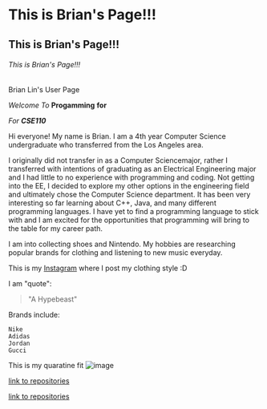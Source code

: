 # This is Brian's Page!!!
## This is Brian's Page!!!
###### This is Brian's Page!!!

Brian Lin's User Page

*Welcome*
_To_
**Progamming**
__for__

_For **CSE110**_

Hi everyone!
My name is Brian. I am a 4th year Computer Science undergraduate who transferred from the Los Angeles area.

I originally did not transfer in as a Computer Sciencemajor, rather I transferred with intentions of graduating as an Electrical Engineering major and I had little to no experience with programming and coding. Not getting into the EE, I decided to explore my other options in the engineering field and ultimately chose the Computer Science department. It has been very interesting so far learning about C++, Java, and many different programming languages. I have yet to find a programming language to stick with and I am excited for the opportunities that programming will bring to the table for my career path.

I am into collecting shoes and Nintendo. My hobbies are researching popular brands for clothing and listening to new music everyday. 

This is my [Instagram](https://www.instagram.com/lin_ister/) where I post my clothing style :D


I am "quote": 

> "A Hypebeast"

Brands include:
```
Nike
Adidas
Jordan
Gucci
```
This is my quaratine fit
![image](Downloads/IMG_7052.JPG)

[link to repositories](https://github.com/lin-ister/lin-ister.github.io.git)

[link to repositories](./README.md)
